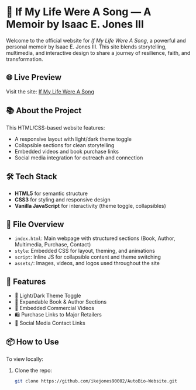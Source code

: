 # 🎵 If My Life Were A Song — A Memoir by Isaac E. Jones III

Welcome to the official website for *If My Life Were A Song*, a powerful and personal memoir by Isaac E. Jones III. This site blends storytelling, multimedia, and interactive design to share a journey of resilience, faith, and transformation.

## 🌐 Live Preview

Visit the site: [If My Life Were A Song](https://https://ikejones90002.github.io/AutoBio-Website/)

## 📚 About the Project

This HTML/CSS-based website features:
- A responsive layout with light/dark theme toggle
- Collapsible sections for clean storytelling
- Embedded videos and book purchase links
- Social media integration for outreach and connection

## 🛠️ Tech Stack

- **HTML5** for semantic structure
- **CSS3** for styling and responsive design
- **Vanilla JavaScript** for interactivity (theme toggle, collapsibles)

## 📂 File Overview

- `index.html`: Main webpage with structured sections (Book, Author, Multimedia, Purchase, Contact)
- `style`: Embedded CSS for layout, theming, and animations
- `script`: Inline JS for collapsible content and theme switching
- `assets/`: Images, videos, and logos used throughout the site

## 🚀 Features

- 🎨 Light/Dark Theme Toggle
- 📖 Expandable Book & Author Sections
- 🎥 Embedded Commercial Videos
- 🛍️ Purchase Links to Major Retailers
- 📱 Social Media Contact Links

## 📦 How to Use

To view locally:
1. Clone the repo:
   ```bash
   git clone https://github.com/ikejones90002/AutoBio-Website.git

